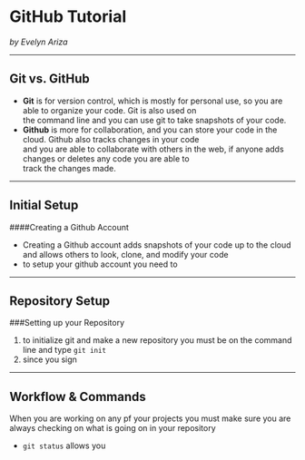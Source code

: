# GitHub Tutorial

_by Evelyn Ariza_

---
## Git vs. GitHub
* **Git** is for version control, which is mostly for personal use, so you are able to organize your code. Git is also used on  
the command line and you can use git to take snapshots of your code. 
* **Github** is more for collaboration, and you can store your code in the cloud. Github also tracks changes in your code  
and you are able to collaborate with others in the web, if anyone adds changes or deletes any code you are able to  
track the changes made.


---
## Initial Setup
####Creating a Github Account
* Creating a Github account adds snapshots of your code up to the cloud and allows others to look, clone, and modify your code
* to setup your github account you need to 



---
## Repository Setup
###Setting up your Repository
1. to initialize git and make a new repository you must be on the command line and type `git init`
2. since you sign 


---
## Workflow & Commands
When you are working on any pf your projects you must make sure you are always checking on what is going on in your repository
* `git status` allows you 